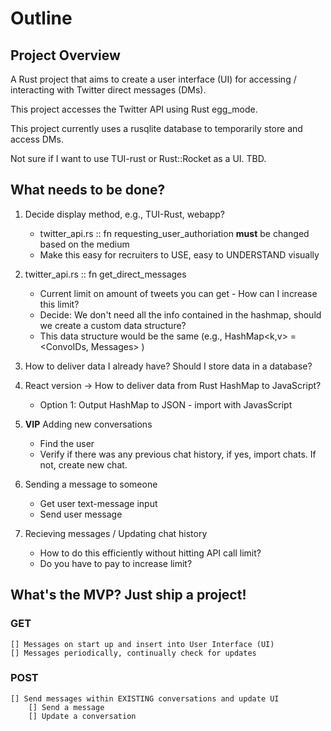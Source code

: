 # Outline

## Project Overview
A Rust project that aims to create a user interface (UI) for accessing / interacting with Twitter direct messages (DMs).

This project accesses the Twitter API using Rust egg_mode. 

This project currently uses a rusqlite database to temporarily store and access DMs. 

Not sure if I want to use TUI-rust or Rust::Rocket as a UI. TBD. 


## What needs to be done?

1. Decide display method, e.g., TUI-Rust, webapp?
    + twitter_api.rs :: fn requesting_user_authoriation **must** be changed based on the medium
    + Make this easy for recruiters to USE, easy to UNDERSTAND visually

2. twitter_api.rs :: fn get_direct_messages
    + Current limit on amount of tweets you can get - How can I increase this limit?
    + Decide: We don't need all the info contained in the hashmap, should we create a custom data structure?
    + This data structure would be the same (e.g., HashMap<k,v> = <ConvoIDs, Messages> ) 

3. How to deliver data I already have? Should I store data in a database?

4. React version -> How to deliver data from Rust HashMap to JavaScript? 
    + Option 1: Output HashMap to JSON - import with JavasScript

5. **VIP** Adding new conversations
    + Find the user
    + Verify if there was any previous chat history, if yes, import chats. If not, create new chat.

6. Sending a message to someone
    + Get user text-message input 
    + Send user message

7. Recieving messages / Updating chat history 
    + How to do this efficiently without hitting API call limit?
    + Do you have to pay to increase limit?




## What's the MVP? Just ship a project! 
### GET
    [] Messages on start up and insert into User Interface (UI)
    [] Messages periodically, continually check for updates 

### POST 
    [] Send messages within EXISTING conversations and update UI
        [] Send a message
        [] Update a conversation 

